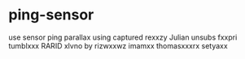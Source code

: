 # ping-sensor
use sensor ping parallax using captured
rexxzy
Julian
unsubs
fxxpri
tumblxxx
RARID
xlvno
by rizwxxwz
imamxx
thomasxxxrx
setyaxx

